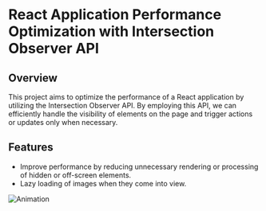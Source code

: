 # React Application Performance Optimization with Intersection Observer API

## Overview
This project aims to optimize the performance of a React application by utilizing the Intersection Observer API. By employing this API, we can efficiently handle the visibility of elements on the page and trigger actions or updates only when necessary.

## Features
- Improve performance by reducing unnecessary rendering or processing of hidden or off-screen elements.
- Lazy loading of images when they come into view.

![Animation](https://github.com/davutkulaksiz/intersection-observer/assets/58954450/3ff83b45-6cc2-4f6d-993d-e8845c95496d)
